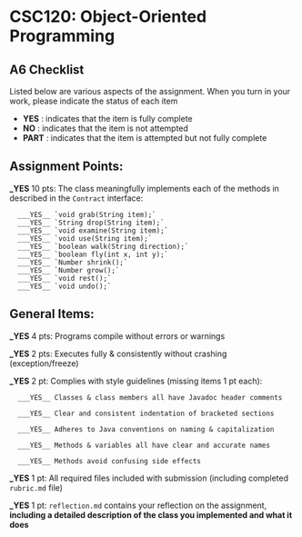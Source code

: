 # CSC120: Object-Oriented Programming

## A6 Checklist

Listed below are various aspects of the assignment. When you turn in your work, please indicate the status of each item

- **YES** : indicates that the item is fully complete
- **NO** : indicates that the item is not attempted
- **PART** : indicates that the item is attempted but not fully complete

## Assignment Points:

**\_YES** 10 pts: The class meaningfully implements each of the methods in described in the `Contract` interface:

      ___YES__ `void grab(String item);`
      ___YES__ `String drop(String item);`
      ___YES__ `void examine(String item);`
      ___YES__ `void use(String item);`
      ___YES__ `boolean walk(String direction);`
      ___YES__ `boolean fly(int x, int y);`
      ___YES__ `Number shrink();`
      ___YES__ `Number grow();`
      ___YES__ `void rest();`
      ___YES__ `void undo();`

## General Items:

**\_YES** 4 pts: Programs compile without errors or warnings

**\_YES** 2 pts: Executes fully & consistently without crashing (exception/freeze)

**\_YES** 2 pt: Complies with style guidelines (missing items 1 pt each):

      ___YES__ Classes & class members all have Javadoc header comments

      ___YES__ Clear and consistent indentation of bracketed sections

      ___YES__ Adheres to Java conventions on naming & capitalization

      ___YES__ Methods & variables all have clear and accurate names

      ___YES__ Methods avoid confusing side effects

**\_YES** 1 pt: All required files included with submission (including completed `rubric.md` file)

**\_YES** 1 pt: `reflection.md` contains your reflection on the assignment, **including a detailed description of the class you implemented and what it does**

